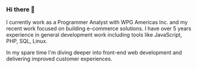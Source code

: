 ### Hi there 👋

I currently work as a Programmer Analyst with WPG Americas Inc. and my recent work 
focused on building e-commerce solutions. I have over 5 years experience in general development work
including tools like JavaScript, PHP, SQL, Linux. 

In my spare time I'm diving deeper into 
front-end web development and 
delivering improved customer experiences.
